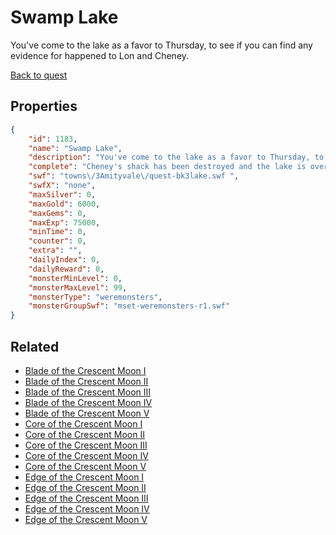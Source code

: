 # Swamp Lake

You've come to the lake as a favor to Thursday, to see if you can find any evidence for happened to Lon and Cheney.

[Back to quest](../quests.md)

## Properties

```json
{
    "id": 1183,
    "name": "Swamp Lake",
    "description": "You've come to the lake as a favor to Thursday, to see if you can find any evidence for happened to Lon and Cheney.",
    "complete": "Cheney's shack has been destroyed and the lake is overrun with werewolves.",
    "swf": "towns\/3Amityvale\/quest-bk3lake.swf ",
    "swfX": "none",
    "maxSilver": 0,
    "maxGold": 6000,
    "maxGems": 0,
    "maxExp": 75000,
    "minTime": 0,
    "counter": 0,
    "extra": "",
    "dailyIndex": 0,
    "dailyReward": 0,
    "monsterMinLevel": 0,
    "monsterMaxLevel": 99,
    "monsterType": "weremonsters",
    "monsterGroupSwf": "mset-weremonsters-r1.swf"
}
```

## Related

- [Blade of the Crescent Moon I](../items/12409-blade-of-the-crescent-moon-i.md)
- [Blade of the Crescent Moon II](../items/12410-blade-of-the-crescent-moon-ii.md)
- [Blade of the Crescent Moon III](../items/12411-blade-of-the-crescent-moon-iii.md)
- [Blade of the Crescent Moon IV](../items/12412-blade-of-the-crescent-moon-iv.md)
- [Blade of the Crescent Moon V](../items/12413-blade-of-the-crescent-moon-v.md)
- [Core of the Crescent Moon I](../items/12414-core-of-the-crescent-moon-i.md)
- [Core of the Crescent Moon II](../items/12415-core-of-the-crescent-moon-ii.md)
- [Core of the Crescent Moon III](../items/12416-core-of-the-crescent-moon-iii.md)
- [Core of the Crescent Moon IV](../items/12417-core-of-the-crescent-moon-iv.md)
- [Core of the Crescent Moon V](../items/12418-core-of-the-crescent-moon-v.md)
- [Edge of the Crescent Moon I](../items/12419-edge-of-the-crescent-moon-i.md)
- [Edge of the Crescent Moon II](../items/12420-edge-of-the-crescent-moon-ii.md)
- [Edge of the Crescent Moon III](../items/12421-edge-of-the-crescent-moon-iii.md)
- [Edge of the Crescent Moon IV](../items/12422-edge-of-the-crescent-moon-iv.md)
- [Edge of the Crescent Moon V](../items/12423-edge-of-the-crescent-moon-v.md)

